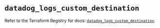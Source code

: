# `datadog_logs_custom_destination`

Refer to the Terraform Registry for docs: [`datadog_logs_custom_destination`](https://registry.terraform.io/providers/datadog/datadog/3.53.0/docs/resources/logs_custom_destination).
